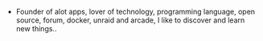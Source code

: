 - Founder of alot apps, lover of technology, programming language, open source, forum, docker, unraid and arcade, I like to discover and learn new things..
  <br>
































































































































































































































































































































































































































































































































































































































































































































































































































































































































































































































































































































































